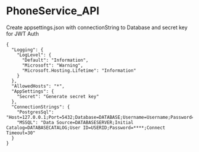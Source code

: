 # PhoneService_API

Create appsettings.json with connectionString to Database and secret key for JWT Auth

```
{
  "Logging": {
    "LogLevel": {
      "Default": "Information",
      "Microsoft": "Warning",
      "Microsoft.Hosting.Lifetime": "Information"
    }
  },
  "AllowedHosts": "*",
  "AppSettings": {
    "Secret": "Generate secret key"
  },
  "ConnectionStrings": {
    "PostgresSql": "Host=127.0.0.1;Port=5432;Database=DATABASE;Username=Username;Password=****",
    "MSSQL": "Data Source=DATABASESERVER;Initial Catalog=DATABASECATALOG;User ID=USERID;Password=****;Connect Timeout=30"
  }
}

```
